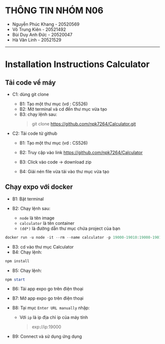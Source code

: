 # THÔNG TIN NHÓM N06

- Nguyễn Phúc Khang - 20520569
- Võ Trung Kiên - 20521492
- Bùi Duy Anh Đức - 20520047
- Hà Văn Linh - 20521529

-----


# Installation Instructions Calculator

## Tải code về máy

- C1: dùng git clone

  - B1: Tạo một thư mục (vd : CS526)
  - B2: Mở terminal và cd đến thư mục vừa tạo
  - B3: chạy lệnh sau:
    > git clone https://github.com/npk7264/Calculator.git

- C2: Tải code từ github

  - B1: Tạo một thư mục (vd : CS526)
  - B2: Truy cập vào link https://github.com/npk7264/Calculator
  - B3: Click vào code -> download zip

    <!-- ![](image_readme\1.png) -->

  - B4: Giải nén file vừa tải vào thư mục vừa tạo

## Chạy expo với docker

- B1: Bật terminal
- B2: Chạy lệnh sau:

  - `node` là tên image
  - `calculator` là tên container
  - `(dd*)` là đường dẫn thư mục chứa project của bạn

```powershell
docker run -u node -it --rm --name calculator -p 19000-19010:19000-19010 -v (dd\*):/current -w /current node:16-slim bash
```

- B3: cd vào thư mục Calculator
- B4: Chạy lệnh:

```powershell
npm install
```

- B5: Chạy lệnh:

```powershell
npm start
```

- B6: Tải app expo go trên điện thoại
- B7: Mở app expo go trên điện thoại
- B8: Tại mục `Enter URL manually` nhập:

  - Với `ip` là ip địa chỉ ip của máy tính
    > exp://ip:19000

- B9: Connect và sử dụng ứng dụng





